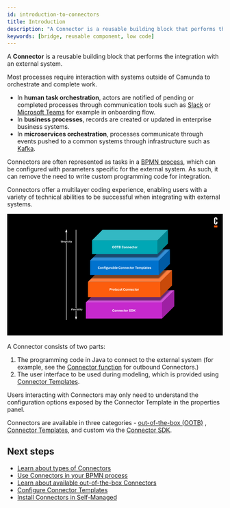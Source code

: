 ```yaml
---
id: introduction-to-connectors
title: Introduction
description: "A Connector is a reusable building block that performs the integration with an external system and works out of the box."
keywords: [bridge, reusable component, low code]
---
```


A **Connector** is a reusable building block that performs the integration with an external system.

Most processes require interaction with systems outside of Camunda to orchestrate and complete work.

- In **human task orchestration**, actors are notified of pending or completed processes through communication tools such as [Slack](/components/connectors/out-of-the-box-connectors/slack.md) or [Microsoft Teams](/components/connectors/out-of-the-box-connectors/microsoft-teams.md) for example in onboarding flow.
- In **business processes**, records are created or updated in enterprise business systems.
- In **microservices orchestration**, processes communicate through events pushed to a common systems through infrastructure such as [Kafka](/components/connectors/out-of-the-box-connectors/kafka.md).

Connectors are often represented as tasks in a [BPMN process](/components/concepts/processes.md), which can be configured with parameters specific for the external system. As such, it can remove the need to write custom programming code for integration.

Connectors offer a multilayer coding experience, enabling users with a variety of technical abilities to be successful when integrating with external systems.

![Multilayer Coding Experience](img/multilayer-coding-experience.png)

A Connector consists of two parts:

1. The programming code in Java to connect to the external system (for example, see the [Connector function](./custom-built-connectors/connector-sdk.md#runtime-logic) for outbound Connectors.)
2. The user interface to be used during modeling, which is provided using [Connector Templates](configurable-templates.md).

Users interacting with Connectors may only need to understand the configuration options exposed by the Connector Template in the properties panel.

Connectors are available in three categories - [out-of-the-box (OOTB)](./out-of-the-box-connectors/available-connectors-overview.md) , [Connector Templates](configurable-templates.md), and custom via the [Connector SDK](./custom-built-connectors/connector-sdk.md).

## Next steps

- [Learn about types of Connectors](./connector-types.md)
- [Use Connectors in your BPMN process](./use-connectors/index.md)
- [Learn about available out-of-the-box Connectors](./out-of-the-box-connectors/available-connectors-overview.md)
- [Configure Connector Templates](configurable-templates.md)
- [Install Connectors in Self-Managed](/self-managed/connectors-deployment/install-and-start.md)
